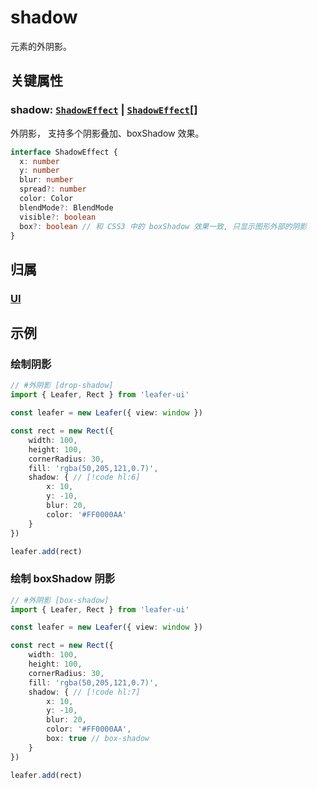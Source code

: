 <script setup>
import Case from '/component/Case.vue'
</script>

# shadow

元素的外阴影。

<case name="Shadow" editor=false></case>

## 关键属性

### shadow: [`ShadowEffect`](../interface/ui/Effect.md#shadoweffect) | [`ShadowEffect`](../interface/ui/Effect.md#shadoweffect)[]

外阴影， 支持多个阴影叠加、boxShadow 效果。

```ts
interface ShadowEffect {
  x: number
  y: number
  blur: number
  spread?: number
  color: Color
  blendMode?: BlendMode
  visible?: boolean
  box?: boolean // 和 CSS3 中的 boxShadow 效果一致, 只显示图形外部的阴影
}
```

## 归属

### [UI](/reference/display/UI.md)

## 示例

<case name="Shadow" index=1 editor=false></case>

### 绘制阴影

```ts
// #外阴影 [drop-shadow]
import { Leafer, Rect } from 'leafer-ui'

const leafer = new Leafer({ view: window })

const rect = new Rect({
    width: 100,
    height: 100,
    cornerRadius: 30,
    fill: 'rgba(50,205,121,0.7)',
    shadow: { // [!code hl:6]
        x: 10,
        y: -10,
        blur: 20,
        color: '#FF0000AA'
    }
})

leafer.add(rect)
```

<case name="Shadow" index=0 editor=false></case>

### 绘制 boxShadow 阴影

```ts
// #外阴影 [box-shadow]
import { Leafer, Rect } from 'leafer-ui'

const leafer = new Leafer({ view: window })

const rect = new Rect({
    width: 100,
    height: 100,
    cornerRadius: 30,
    fill: 'rgba(50,205,121,0.7)',
    shadow: { // [!code hl:7]
        x: 10,
        y: -10,
        blur: 20,
        color: '#FF0000AA',
        box: true // box-shadow
    }
})

leafer.add(rect)
```
